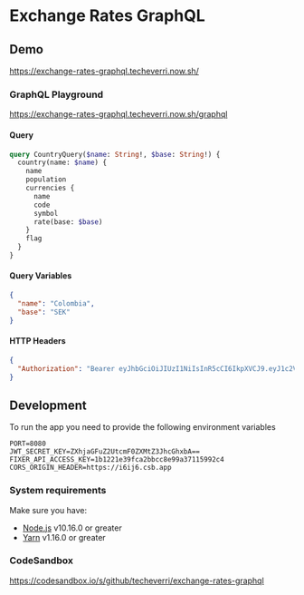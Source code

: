 # Exchange Rates GraphQL

## Demo

https://exchange-rates-graphql.techeverri.now.sh/

### GraphQL Playground

https://exchange-rates-graphql.techeverri.now.sh/graphql

#### Query

```graphql
query CountryQuery($name: String!, $base: String!) {
  country(name: $name) {
    name
    population
    currencies {
      name
      code
      symbol
      rate(base: $base)
    }
    flag
  }
}
```

#### Query Variables

```json
{
  "name": "Colombia",
  "base": "SEK"
}
```

#### HTTP Headers

```json
{
  "Authorization": "Bearer eyJhbGciOiJIUzI1NiIsInR5cCI6IkpXVCJ9.eyJ1c2VySWQiOiJmMmZkZGIxMy0xNGFmLTQxYTUtODBjMi0zMDQ5MTk5MWNhNjUiLCJpYXQiOjE1NjY3NzEzNjIsImp0aSI6ImRmNGZlYzAzLWU3YTYtNDRhNi04YmMwLWIzZDgxODc3MTFhOCJ9.kPH7-zCEa4O89JmP9qu5jr9AgDowAF7oeHWGUx1WNms"
}
```

## Development

To run the app you need to provide the following environment variables

```
PORT=8080
JWT_SECRET_KEY=ZXhjaGFuZ2UtcmF0ZXMtZ3JhcGhxbA==
FIXER_API_ACCESS_KEY=1b1221e39fca2bbcc8e99a37115992c4
CORS_ORIGIN_HEADER=https://i6ij6.csb.app
```

### System requirements

Make sure you have:

- [Node.js](https://nodejs.org/) v10.16.0 or greater
- [Yarn](https://yarnpkg.com/) v1.16.0 or greater

### CodeSandbox

https://codesandbox.io/s/github/techeverri/exchange-rates-graphql
